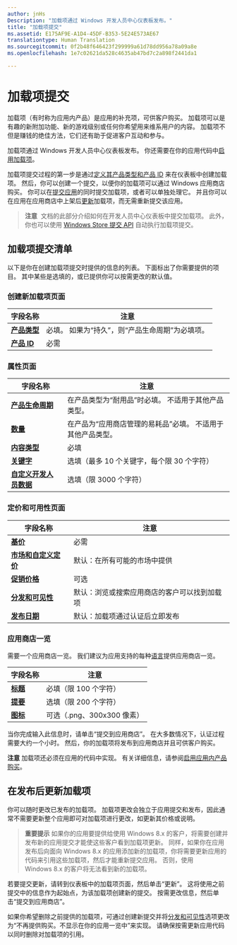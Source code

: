 ```yaml
---
author: jnHs
Description: "加载项通过 Windows 开发人员中心仪表板发布。"
title: "加载项提交"
ms.assetid: E175AF9E-A1D4-45DF-B353-5E24E573AE67
translationtype: Human Translation
ms.sourcegitcommit: 0f2b48f646423f299999a61d78dd956a78a09a8e
ms.openlocfilehash: 1e7c02621da528c4635ab47bd7c2a898f2441da1

---
```


# <a name="add-on-submissions"></a>加载项提交

加载项（有时称为应用内产品）是应用的补充项，可供客户购买。 加载项可以是有趣的新附加功能、新的游戏级别或任何你希望用来维系用户的内容。 加载项不但是赚钱的绝佳方法，它们还有助于促进客户互动和参与。

加载项通过 Windows 开发人员中心仪表板发布。 你还需要在你的应用代码中[启用加载项](../monetize/in-app-purchases-and-trials.md)。

加载项提交过程的第一步是通过[定义其产品类型和产品 ID](set-your-add-on-product-id.md) 来在仪表板中创建加载项。 然后，你可以创建一个提交，以便你的加载项可以通过 Windows 应用商店购买。 你可以在[提交应用](app-submissions.md)的同时提交加载项，或者可以单独处理它。 并且你可以在应用在应用商店中上架后[更新](#updating-an-add-on-after-submission)加载项，而无需重新提交该应用。

> **注意**  文档的此部分介绍如何在开发人员中心仪表板中提交加载项。 此外，你也可以使用 [Windows Store 提交 API](../monetize/create-and-manage-submissions-using-windows-store-services.md) 自动执行加载项提交。

## <a name="checklist-for-submitting-an-add-on"></a>加载项提交清单

以下是你在创建加载项提交时提供的信息的列表。 下面标出了你需要提供的项目。 其中某些是选填的，或已提供你可以按需更改的默认值。

### <a name="create-a-new-add-on-page"></a>创建新加载项页面
| 字段名称                    | 注意                            |
|-------------------------------|----------------------------------|
| [**产品类型**](set-your-add-on-product-id.md#product-type)      | 必填。 如果为“持久”，则“产品生命周期”为必填项。 |  
| [**产品 ID**](set-your-add-on-product-id.md#product-id)          | 必需 |        

<span/>

### <a name="properties-page"></a>属性页面
| 字段名称                    | 注意                              |   
|-------------------------------|------------------------------------|
| [**产品生命周期**](enter-add-on-properties.md#product-lifetime)  | 在产品类型为“耐用品”时必填。 不适用于其他产品类型。 |
| [**数量**](enter-add-on-properties.md#quantity)  | 在产品为“应用商店管理的易耗品”必填。 不适用于其他产品类型。
| [**内容类型**](enter-add-on-properties.md#content-type)          | 必填       |               
| [**关键字**](enter-add-on-properties.md#keywords)                  | 选填（最多 10 个关键字，每个限 30 个字符） |
| [**自定义开发人员数据**](enter-add-on-properties.md#custom-developer-data)                               | 选填（限 3000 个字符）             |

<span/>

### <a name="pricing-and-availability-page"></a>定价和可用性页面
| 字段名称                    | 注意                                       |
|-------------------------------|---------------------------------------------|
| [**基价**](set-add-on-pricing-and-availability.md#base-price)                | 必需                                    |
| [**市场和自定义定价**](set-add-on-pricing-and-availability.md#markets-and-custom-prices)  | 默认：在所有可能的市场中提供 |
| [**促销价格**](put-apps-and-add-ons-on-sale.md)               | 可选                             |
| [**分发和可见性**](set-add-on-pricing-and-availability.md#distribution-and-visibility)   | 默认：浏览或搜索应用商店的客户可以找到加载项 |
| [**发布日期**](set-add-on-pricing-and-availability.md#publish-date)                | 默认：加载项通过认证后立即发布 |

<span/>

### <a name="store-listings"></a>应用商店一览
需要一个应用商店一览。 我们建议为应用支持的每种[语言](create-add-on-store-listings.md#languages)提供应用商店一览。

| 字段名称                    | 注意                                       |
|-------------------------------|---------------------------------------------|
| [**标题**](create-add-on-store-listings.md#title)                    | 必填（限 100 个字符）              |
| [**提要**](create-add-on-store-listings.md#description)       | 选填（限 200 个字符）              |
| [**图标**](create-add-on-store-listings.md#icon)                    | 可选（.png、300x300 像素）             |

<span/>

当你完成输入此信息时，请单击“提交到应用商店”。 在大多数情况下，认证过程需要大约一个小时。 然后，你的加载项将发布到应用商店并且可供客户购买。

**注意** 加载项还必须在应用的代码中实现。 有关详细信息，请参阅[启用应用内产品购买](../monetize/enable-in-app-product-purchases.md)。


## <a name="updating-an-add-on-after-publication"></a>在发布后更新加载项

你可以随时更改已发布的加载项。 加载项更改会独立于应用提交和发布，因此通常不需要更新整个应用即可对加载项进行更改，如更新其价格或说明。

> **重要提示** 如果你的应用要提供给使用 Windows 8.x 的客户，将需要创建并发布新的应用提交才能使这些客户看到加载项更新。 同样，如果你在应用发布后向面向 Windows 8.x 的应用添加新的加载项，你将需要更新应用的代码来引用这些加载项，然后才能重新提交应用。 否则，使用 Windows 8.x 的客户将无法看到新的加载项。

若要提交更新，请转到仪表板中的加载项页面，然后单击“更新”。 这将使用之前提交中的信息作为起始点，为该加载项创建新的提交。 按需更改信息，然后单击“提交到应用商店”。

如果你希望删除之前提供的加载项，可通过创建新提交并将[分发和可见性](set-add-on-pricing-and-availability.md)选项更改为“不再提供购买。不显示在你的应用一览中”来实现。 请确保按需更新应用代码以同时删除对加载项的引用。



<!--HONumber=Dec16_HO1-->


